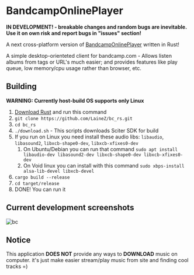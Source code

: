 # BandcampOnlinePlayer
**IN DEVELOPMENT! - breakable changes and random bugs are inevitable. Use it on own risk and report bugs in "issues" section!**
<!-- 
![CI Build](https://github.com/LaineZ/bc_rs/workflows/CI%20Build/badge.svg) -->


A next cross-platform version of [BandcampOnlinePlayer](https://github.com/LaineZ/BandcampOnlinePlayer) written in Rust!

A simple desktop-orienteted client for bandcamp.com - Allows listen albums from tags or URL's much easier; and provides features like play queue, low memory/cpu usage rather than browser, etc.

<!-- You can download latest dev version from "actions" menu:
https://github.com/LaineZ/bc_rs/actions -->

<!-- ## Installation
If you have [https://crates.io/](cargo) installed. bc-rs can be installed using this commands:

1. If you run on Linux you need install these audio libs: ``libaudio``, ``libasound2``, ``libxcb-shape0-dev``, ``libxcb-xfixes0-dev``
   1. On Ubuntu/Debian you can install with this command: ``sudo apt install libaudio-dev libasound2-dev libxcb-shape0-dev libxcb-xfixes0-dev``
   2. On Void linux you can install with this command ``sudo xbps-install alsa-lib-devel libxcb-devel``
2. Run this command: ``cargo install --git https://github.com/LaineZ/bc_rs.git``
3. DONE! You can run it with ``bc_rs`` command -->

## Building

**WARNING: Currently host-build OS supports only Linux**

1. [Download Rust]([https://www.rust-lang.org/learn/get-started) and run this command
2. ```git clone https://github.com/LaineZ/bc_rs.git```
3. ```cd bc_rs```
4. ```./download.sh``` - This scripts downloads Sciter SDK for build
5. If you run on Linux you need install these audio libs: ``libaudio``, ``libasound2``, ``libxcb-shape0-dev``, ``libxcb-xfixes0-dev``
   1. On Ubuntu/Debian you can run that command ``sudo apt install libaudio-dev libasound2-dev libxcb-shape0-dev libxcb-xfixes0-dev``
   2. On Void linux you can install with this command ``sudo xbps-install alsa-lib-devel libxcb-devel``
6. ```cargo build --release```
7. ```cd target/release```
8. DONE! You can run it

## Current development screenshots

![bc](/resources/screenshoot1.png)

## Notice
This application **DOES NOT** provide any ways to **DOWNLOAD** music on computer. it's just make easier stream/play music from site and finding cool tracks =)